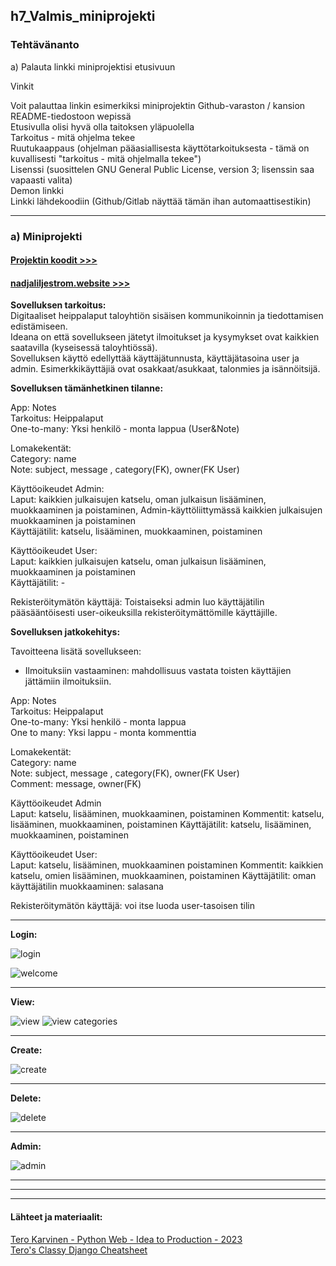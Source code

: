 ## h7_Valmis_miniprojekti  

### Tehtävänanto  

a) Palauta linkki miniprojektisi etusivuun  

Vinkit  

Voit palauttaa linkin esimerkiksi miniprojektin Github-varaston / kansion README-tiedostoon wepissä  
Etusivulla olisi hyvä olla taitoksen yläpuolella  
Tarkoitus - mitä ohjelma tekee  
Ruutukaappaus (ohjelman pääasiallisesta käyttötarkoituksesta - tämä on kuvallisesti "tarkoitus - mitä ohjelmalla tekee")  
Lisenssi (suosittelen GNU General Public License, version 3; lisenssin saa vapaasti valita)  
Demon linkki  
Linkki lähdekoodiin (Github/Gitlab näyttää tämän ihan automaattisestikin)  




---

### a) Miniprojekti 


#### [Projektin koodit >>>](https://github.com/LiljestromNadja/djangoSummer)  
#### [nadjaliljestrom.website >>>](www.nadjaliljestrom.website)  

**Sovelluksen tarkoitus:**   
Digitaaliset heippalaput taloyhtiön sisäisen kommunikoinnin ja tiedottamisen edistämiseen.  
Ideana on että sovellukseen jätetyt ilmoitukset ja kysymykset ovat kaikkien saatavilla (kyseisessä taloyhtiössä).  
Sovelluksen käyttö edellyttää käyttäjätunnusta, käyttäjätasoina user ja admin. Esimerkkikäyttäjiä ovat osakkaat/asukkaat, talonmies ja isännöitsijä.  



**Sovelluksen tämänhetkinen tilanne:**  

App: Notes  
Tarkoitus: Heippalaput  
One-to-many: Yksi henkilö - monta lappua (User&Note) 

Lomakekentät:  
Category:  name  
Note: subject, message , category(FK), owner(FK User)  

Käyttöoikeudet Admin:    
Laput: kaikkien julkaisujen katselu, oman julkaisun lisääminen, muokkaaminen ja poistaminen, Admin-käyttöliittymässä kaikkien julkaisujen muokkaaminen ja poistaminen   
Käyttäjätilit: katselu, lisääminen, muokkaaminen, poistaminen  

Käyttöoikeudet User:   
Laput: kaikkien julkaisujen katselu, oman julkaisun lisääminen, muokkaaminen ja poistaminen  
Käyttäjätilit: -  

Rekisteröitymätön käyttäjä: Toistaiseksi admin luo käyttäjätilin pääsääntöisesti user-oikeuksilla rekisteröitymättömille käyttäjille.  






**Sovelluksen jatkokehitys:**  


Tavoitteena lisätä sovellukseen:  
- Ilmoituksiin vastaaminen: mahdollisuus vastata toisten käyttäjien jättämiin ilmoituksiin.  

App: Notes  
Tarkoitus: Heippalaput  
One-to-many: Yksi henkilö - monta lappua   
One to many: Yksi lappu - monta kommenttia  

Lomakekentät:  
Category:  name  
Note: subject, message , category(FK), owner(FK User)  
Comment: message, owner(FK)  

Käyttöoikeudet Admin  
Laput: katselu, lisääminen, muokkaaminen, poistaminen 
Kommentit: katselu, lisääminen, muokkaaminen, poistaminen
Käyttäjätilit: katselu, lisääminen, muokkaaminen, poistaminen   

Käyttöoikeudet User:   
Laput: katselu, lisääminen, muokkaaminen poistaminen
Kommentit: kaikkien katselu, omien lisääminen, muokkaaminen, poistaminen
Käyttäjätilit: oman käyttäjätilin muokkaaminen: salasana     

Rekisteröitymätön käyttäjä: voi itse luoda user-tasoisen tilin  

---

**Login:**  

![login](https://github.com/LiljestromNadja/Django_course/assets/118609353/9e5a4a4c-e181-473e-8f86-2b065050cd98)

![welcome](https://github.com/LiljestromNadja/Django_course/assets/118609353/d9645150-4eb9-469c-aa80-17a8308f755a)

---  

**View:**  

![view](https://github.com/LiljestromNadja/Django_course/assets/118609353/06a08fe8-9e0f-48d1-a8b2-051a105c99ca)
![view categories](https://github.com/LiljestromNadja/Django_course/assets/118609353/b1067291-a378-443b-a3c0-6325724ebfd3)

---  

**Create:**  

![create](https://github.com/LiljestromNadja/Django_course/assets/118609353/a9a1b7e2-8688-49f3-bb17-c590226a18ae)  

---  

**Delete:**  


![delete](https://github.com/LiljestromNadja/Django_course/assets/118609353/9f456216-faec-4bea-aa89-bd163f1f94f0)


---

**Admin:**  

![admin](https://github.com/LiljestromNadja/Django_course/assets/118609353/7598ce60-fe61-4822-8c45-64474a89c7d4)


*** 
---
---
    
#### Lähteet ja materiaalit:  

[Tero Karvinen - Python Web - Idea to Production - 2023](https://terokarvinen.com/2023/python-web-idea-to-production/)  
[Tero's Classy Django Cheatsheet](https://terokarvinen.com/2023/django-cheatsheet/)  




